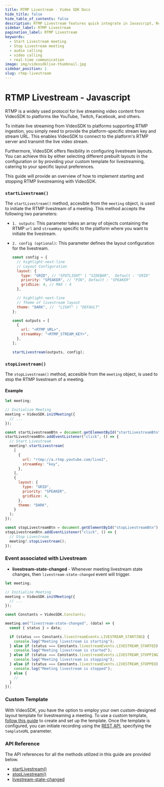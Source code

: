 ```yaml
---
title: RTMP Livestream - Video SDK Docs
hide_title: false
hide_table_of_contents: false
description: RTMP Livestream features quick integrate in Javascript, React JS, Android, IOS, React Native, Flutter with Video SDK to add live video & audio conferencing to your applications.
sidebar_label: RTMP Livestream
pagination_label: RTMP Livestream
keywords:
  - Start Livestream meeting
  - Stop Livestream meeting
  - audio calling
  - video calling
  - real-time communication
image: img/videosdklive-thumbnail.jpg
sidebar_position: 1
slug: rtmp-livestream
---
```


# RTMP Livestream - Javascript

RTMP is a widely used protocol for live streaming video content from VideoSDK to platforms like YouTube, Twitch, Facebook, and others.

To initiate live streaming from VideoSDK to platforms supporting RTMP ingestion, you simply need to provide the platform-specific stream key and stream URL. This enables VideoSDK to connect to the platform's RTMP server and transmit the live video stream.

Furthermore, VideoSDK offers flexibility in configuring livestream layouts. You can achieve this by either selecting different prebuilt layouts in the configuration or by providing your custom template for livestreaming, catering to your specific layout preferences.

This guide will provide an overview of how to implement starting and stopping RTMP livestreaming with VideoSDK.

### `startLivestream()`

The `startLivestream()` method, accesible from the `meeting` object, is used to initiate the RTMP livestream of a meeting. This method accepts the following two parameters:

- `1. outputs`: This parameter takes an array of objects containing the RTMP `url` and `streamKey` specific to the platform where you want to initiate the livestream.

- `2. config (optional)`: This parameter defines the layout configuration for the livestream.

  ```js
  const config = {
    // highlight-next-line
    // Layout Configuration
    layout: {
      type: "GRID", // "SPOTLIGHT" | "SIDEBAR",  Default : "GRID"
      priority: "SPEAKER", // "PIN", Default : "SPEAKER"
      gridSize: 4, // MAX : 4
    },

    // highlight-next-line
    // Theme of livestream layout
    theme: "DARK", //  "LIGHT" | "DEFAULT"
  };

  const outputs = [
    {
      url: "<RTMP_URL>",
      streamKey: "<RTMP_STREAM_KEY>",
    },
  ];

  startLivestream(outputs, config);
  ```

### `stopLivestream()`

The `stopLivestream()` method, accesible from the `meeting` object, is used to stop the RTMP livestream of a meeting.

#### Example

```js
let meeting;

// Initialize Meeting
meeting = VideoSDK.initMeeting({
  // ...
});

const startLivestreamBtn = document.getElementById("startLivestreamBtn");
startLivestreamBtn.addEventListener("click", () => {
  // Start Livestream
  meeting?.startLivestream(
    [
      {
        url: "rtmp://a.rtmp.youtube.com/live2",
        streamKey: "key",
      },
    ],
    {
      layout: {
        type: "GRID",
        priority: "SPEAKER",
        gridSize: 4,
      },
      theme: "DARK",
    }
  );
});

const stopLivestreamBtn = document.getElementById("stopLivestreamBtn");
stopLivestreamBtn.addEventListener("click", () => {
  // Stop Livestream
  meeting?.stopLivestream();
});
```

### Event associated with Livestream

- **livestream-state-changed** - Whenever meeting livestream state changes, then `livestream-state-changed` event will trigger.

```js
let meeting;

// Initialize Meeting
meeting = VideoSDK.initMeeting({
  // ...
});

const Constants = VideoSDK.Constants;

meeting.on("livestream-state-changed", (data) => {
  const { status } = data;

  if (status === Constants.livestreamEvents.LIVESTREAM_STARTING) {
    console.log("Meeting livestream is starting");
  } else if (status === Constants.livestreamEvents.LIVESTREAM_STARTED) {
    console.log("Meeting livestream is started");
  } else if (status === Constants.livestreamEvents.LIVESTREAM_STOPPING) {
    console.log("Meeting livestream is stopping");
  } else if (status === Constants.livestreamEvents.LIVESTREAM_STOPPED) {
    console.log("Meeting livestream is stopped");
  } else {
    //
  }
});
```

### Custom Template

With VideoSDK, you have the option to employ your own custom-designed layout template for livestreaming a meeting. To use a custom template, [follow this guide](/javascript/guide/interactive-live-streaming/custom-template) to create and set up the template. Once the template is configured, you can initiate recording using the [REST API](/api-reference/realtime-communication/start-livestream), specifying the `templateURL` parameter.

### API Reference

The API references for all the methods utilized in this guide are provided below.

- [startLivestream()](/javascript/api/sdk-reference/meeting-class/methods#startlivestream)
- [stopLivestream()](/javascript/api/sdk-reference/meeting-class/methods#stoplivestream)
- [livestream-state-changed](/javascript/api/sdk-reference/meeting-class/events#livestream-state-changed)
